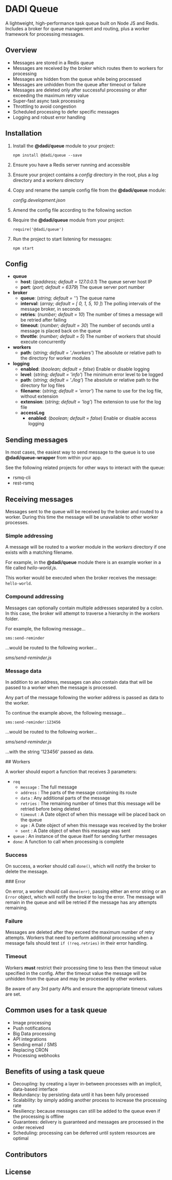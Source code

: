 # DADI Queue

A lightweight, high-performance task queue built on Node JS and Redis. Includes a broker for queue management and routing, plus a worker framework for processing messages.

## Overview

- Messages are stored in a Redis queue
- Messages are received by the broker which routes them to workers for processing
- Messages are hidden from the queue while being processed
- Messages are unhidden from the queue after timeout or failure
- Messages are deleted only after successful processing or after exceeding the maximum retry value
- Super-fast async task processing
- Throttling to avoid congestion
- Scheduled processing to defer specific messages
- Logging and robust error handling

## Installation

1. Install the **@dadi/queue** module to your project:

   `npm install @dadi/queue --save`

2. Ensure you have a Redis server running and accessible

3. Ensure your project contains a *config* directory in the root, plus a *log* directory and a *workers* directory

4. Copy and rename the sample config file from the **@dadi/queue** module:

   *config.development.json*

5. Amend the config file according to the following section

6. Require the **@dadi/queue** module from your project:

   `require('@dadi/queue')`

7. Run the project to start listening for messages:

   `npm start`

## Config

* **queue**
  * **host**: (*ipaddress; default = 127.0.0.1*) The queue server host IP
  * **port**: (*port; default = 6379*) The queue server port number
* **broker**
  * **queue**: (*string; default = ''*) The queue name
  * **interval**: (*array; default = [ 0, 1, 5, 10 ]*) The polling intervals of the message broker, in seconds
  * **retries**: (*number; default = 10*) The number of times a message will be retried after failing
  * **timeout**: (*number; default = 30*) The number of seconds until a message is placed back on the queue
  * **throttle**: (*number; default = 5*) The number of workers that should execute concurrently
* **workers**
  * **path**: (*string; default = './workers'*) The absolute or relative path to the directory for worker modules
* **logging**
  * **enabled**: (*boolean; default = false*) Enable or disable logging
  * **level**: (*string; default = 'info'*) The minimum error level to be logged
  * **path**: (*string; default = './log'*) The absolute or relative path to the directory for log files
  * **filename**: (*string; default = 'error'*) The name to use for the log file, without extension
  * **extension**: (*string; default = 'log'*) The extension to use for the log file
  * **accessLog**
    * **enabled**: (*boolean; default = false*) Enable or disable access logging

## Sending messages

In most cases, the easiest way to send message to the queue is to use **@dadi/queue-wrapper** from within your app.

See the following related projects for other ways to interact with the queue:

* rsmq-cli
* rest-rsmq

## Receiving messages

Messages sent to the queue will be received by the broker and routed to a worker. During this time the message will be unavailable to other worker processes.

### Simple addressing

A message will be routed to a worker module in the *workers* directory if one exists with a matching filename.

For example, in the **@dadi/queue** module there is an example worker in a file called *hello-world.js*.

This worker would be executed when the broker receives the message: `hello-world`.

### Compound addressing

Messages can optionally contain multiple addresses separated by a colon. In this case, the broker will attempt to traverse a hierarchy in the *workers* folder.

For example, the following message…

`sms:send-reminder`

…would be routed to the following worker…

*sms/send-reminder.js*

### Message data

In addition to an address, messages can also contain data that will be passed to a worker when the message is processed.

Any part of the message following the worker address is passed as data to the worker.

To continue the example above, the following message…

`sms:send-reminder:123456`

…would be routed to the following worker…

*sms/send-reminder.js*

…with the string '123456' passed as data.

## Workers

A worker should export a function that receives 3 parameters:

* `req`
  * `message` : The full message
  * `address` : The parts of the message containing its route
  * `data` : Any additional parts of the message
  * `retries` : The remaining number of times that this message will be retried before being deleted
  * `timeout` : A Date object of when this message will be placed back on the queue
  * `age` : A Date object of when this message was received by the broker
  * `sent` : A Date object of when this message was sent
* `queue` : An instance of the queue itself for sending further messages
* `done`: A function to call when processing is complete

### Success

On success, a worker should call `done()`, which will notify the broker to delete the message.

### Error

On error, a worker should call `done(err)`, passing either an error string or an `Error` object, which will notify the broker to log the error. The message will remain in the queue and will be retried if the message has any attempts remaining.

### Failure

Messages are deleted after they exceed the maximum number of retry attempts. Workers that need to perform additional processing when a message fails should test  `if (!req.retries)` in their error handling.

### Timeout

Workers **must** restrict their processing time to less then the timeout value specified in the config. After the timeout value the message will be unhidden from the queue and may be processed by other workers.

Be aware of any 3rd party APIs and ensure the appropriate timeout values are set.

## Common uses for a task queue

- Image processing
- Push notifications
- Big Data processing
- API integrations
- Sending email / SMS
- Replacing CRON
- Processing webhooks

## Benefits of using a task queue

- Decoupling: by creating a layer in-between processes with an implicit, data-based interface
- Redundancy: by persisting data until it has been fully processed
- Scalability: by simply adding another process to increase the processing rate
- Resiliency: because messages can still be added to the queue even if the processing is offline
- Guarantees: delivery is guaranteed and messages are processed in the order received
- Scheduling: processing can be deferred until system resources are optimal

## Contributors

## License
